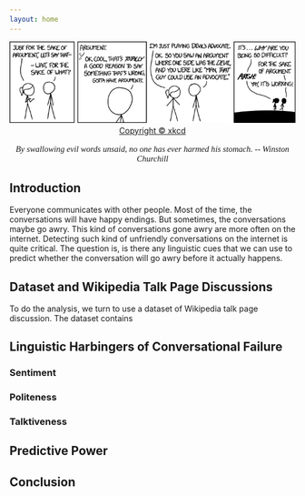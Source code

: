```yaml
---
layout: home
---
```

<center>
    <img src="assets/banner.png" style="width:925px;height:373;">
    <br>
    <div style="color:orange;
        display: inline-block;
        color: #999;
        padding: 2px;"><a href="https://xkcd.com/1432/">Copyright © xkcd</a></div>
</center>


<center>
<p style="font-family: times, serif; font-size:11pt; font-style:italic">
    By swallowing evil words unsaid, no one has ever harmed his stomach. -- Winston Churchill
</p>
</center>



## Introduction

Everyone communicates with other people. Most of the time, the conversations will have happy endings. But sometimes, the conversations maybe go awry. This kind of conversations gone awry are more often on the internet. Detecting such kind of unfriendly conversations on the internet is quite critical. The question is, is there any linguistic cues that we can use to predict whether the conversation will go awry before it actually happens.

## Dataset and Wikipedia Talk Page Discussions

To do the analysis, we turn to use a dataset of Wikipedia talk page discussion. The dataset contains 

## Linguistic Harbingers of Conversational Failure


### Sentiment

### Politeness

### Talktiveness

## Predictive Power

## Conclusion